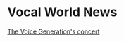 <h1>Vocal World News</h1>

<p><a href="/Basic Web Design/Aryana Sotty assignement.html" target="self">The Voice Generation's concert 
